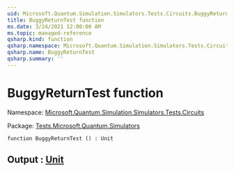 ```yaml
---
uid: Microsoft.Quantum.Simulation.Simulators.Tests.Circuits.BuggyReturnTest
title: BuggyReturnTest function
ms.date: 3/24/2021 12:00:00 AM
ms.topic: managed-reference
qsharp.kind: function
qsharp.namespace: Microsoft.Quantum.Simulation.Simulators.Tests.Circuits
qsharp.name: BuggyReturnTest
qsharp.summary: ''
---
```


# BuggyReturnTest function

Namespace: [Microsoft.Quantum.Simulation.Simulators.Tests.Circuits](xref:Microsoft.Quantum.Simulation.Simulators.Tests.Circuits)

Package: [Tests.Microsoft.Quantum.Simulators](https://nuget.org/packages/Tests.Microsoft.Quantum.Simulators)




```qsharp
function BuggyReturnTest () : Unit
```


## Output : [Unit](xref:microsoft.quantum.lang-ref.unit)

